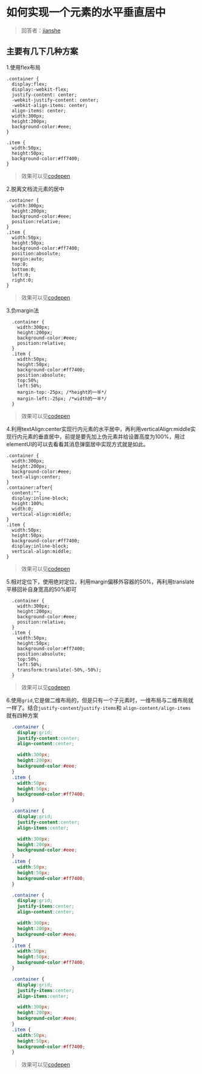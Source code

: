 # 如何实现一个元素的水平垂直居中
>回答者：[jianshe](https://github.com/jianshe)

## 主要有几下几种方案
1.使用flex布局
```
.container {
  display:flex;
  display:-webkit-flex;
  justify-content: center;
  -webkit-justify-content: center;
  -webkit-align-items: center;
  align-items: center;
  width:300px;
  height:200px;
  background-color:#eee;
}

.item {
  width:50px;
  height:50px;
  background-color:#ff7400;
}
```
> 效果可以见[codepen](https://codepen.io/jianshe/pen/dyMdzze)

2.脱离文档流元素的居中 
```
.container {
  width:300px;
  height:200px;
  background-color:#eee;
  position:relative;
}
.item {
  width:50px;
  height:50px;
  background-color:#ff7400;
  position:absolute;
  margin:auto;
  top:0;
  bottom:0;
  left:0;
  right:0;
}
```
> 效果可以见[codepen](https://codepen.io/jianshe/pen/RwaQZEd)

3.负margin法

```
  .container {
    width:300px;
    height:200px;
    background-color:#eee;
    position:relative;
  }
  .item {
    width:50px;
    height:50px;
    background-color:#ff7400;
    position:absolute;
    top:50%;
    left:50%;
    margin-top:-25px; /*height的一半*/
    margin-left:-25px; /*width的一半*/
  }
```
> 效果可以见[codepen](https://codepen.io/jianshe/pen/RwaQLrX)

4.利用textAlign:center实现行内元素的水平居中，再利用verticalAlign:middle实现行内元素的垂直居中，前提是要先加上伪元素并给设置高度为100%，用过elementUI的可以去看看其消息弹窗居中实现方式就是如此。

```
.container {
  width:300px;
  height:200px;
  background-color:#eee;
  text-align:center;
}
.container:after{
  content:"";
  display:inline-block;
  height:100%;
  width:0;
  vertical-align:middle;
}
.item {
  width:50px;
  height:50px;
  background-color:#ff7400;
  display:inline-block;
  vertical-align:middle;
}
```

> 效果可以见[codepen](https://codepen.io/jianshe/pen/bGpLoBw)

5.相对定位下，使用绝对定位，利用margin偏移外容器的50%，再利用translate平移回补自身宽高的50%即可

```
  .container {
    width:300px;
    height:200px;
    background-color:#eee;
    position:relative;
  }
  .item {
    width:50px;
    height:50px;
    background-color:#ff7400;
    position:absolute;
    top:50%;
    left:50%;
    transform:translate(-50%,-50%);
  }
```
> 效果可以见[codepen](https://codepen.io/jianshe/pen/KKzQXmv)

6.使用`grid`,它是做二维布局的，但是只有一个子元素时，一维布局与二维布局就一样了。结合`justify-content`/`justify-items`和 `align-content/align-items` 就有四种方案

``` css
  .container {
    display:grid;
    justify-content:center;
    align-content:center;

    width:300px;
    height:200px;
    background-color:#eee;
  }
  .item {
    width:50px;
    height:50px;
    background-color:#ff7400;
  }
```

``` css
  .container {
    display:grid;
    justify-content:center;
    align-items:center;

    width:300px;
    height:200px;
    background-color:#eee;
  }
  .item {
    width:50px;
    height:50px;
    background-color:#ff7400;
  }
```

``` css
  .container {
    display:grid;
    justify-items:center;
    align-content:center;

    width:300px;
    height:200px;
    background-color:#eee;
  }
  .item {
    width:50px;
    height:50px;
    background-color:#ff7400;
  }
```

``` css
  .container {
    display:grid;
    justify-items:center;
    align-items:center;

    width:300px;
    height:200px;
    background-color:#eee;
  }
  .item {
    width:50px;
    height:50px;
    background-color:#ff7400;
  }
```
> 效果可以见[codepen](https://codepen.io/jianshe/pen/BaKYwJL)
